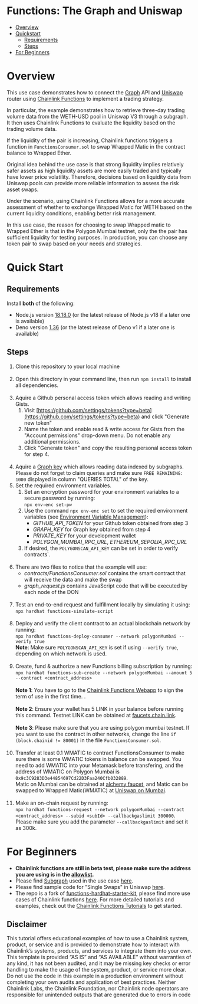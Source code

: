 # Functions: The Graph and Uniswap

- [Overview](#overview)
- [Quickstart](#quickstart)
  - [Requirements](#requirements)
  - [Steps](#steps)
- [For Beginners](#for-beginners)

# Overview

This use case demonstrates how to connect the [Graph](https://thegraph.com/) API and [Uniswap](https://uniswap.org/) router using [Chainlink Functions](https://docs.chain.link/chainlink-functions) to implement a trading strategy.

In particular, the example demonstrates how to retrieve three-day trading volume data from the WETH-USD pool in Uniswap V3 through a subgraph. It then uses Chainlink Functions to evaluate the liquidity based on the trading volume data.

If the liquidity of the pair is increasing, Chainlink functions triggers a function in `FunctionsConsumer.sol` to swap Wrapped Matic in the contract balance to Wrapped Ether.

Original idea behind the use case is that strong liquidity implies relatively safer assets as high liquidity assets are more easily traded and typically have lower price volatility. Therefore, decisions based on liquidity data from Uniswap pools can provide more reliable information to assess the risk asset swaps.

Under the scenario, using Chainlink Functions allows for a more accurate assessment of whether to exchange Wrapped Matic for WETH based on the current liquidity conditions, enabling better risk management.

In this use case, the reason for choosing to swap Wrapped matic to Wrapped Ether is that in the Polygon Mumbai testnet, only the the pair has sufficient liquidity for testing purposes. In production, you can choose any token pair to swap based on your needs and strategies.

# Quick Start

## Requirements

Install **both** of the following:

- Node.js version [18.18.0](https://nodejs.org/en/download/) (or the latest release of Node.js v18 if a later one is available)
- Deno version [1.36](https://deno.land/manual@v1.36.4/getting_started/installation) (or the latest release of Deno v1 if a later one is available)

## Steps

1. Clone this repository to your local machine<br><br>
2. Open this directory in your command line, then run `npm install` to install all dependencies.<br><br>
3. Aquire a Github personal access token which allows reading and writing Gists.
   1. Visit [https://github.com/settings/tokens?type=beta](https://github.com/settings/tokens?type=beta) and click "Generate new token"
   2. Name the token and enable read & write access for Gists from the "Account permissions" drop-down menu. Do not enable any additional permissions.
   3. Click "Generate token" and copy the resulting personal access token for step 4.<br><br>
4. Aquire a [Graph key](https://thegraph.com/studio/apikeys/) which allows reading data indexed by subgraphs. Please do not forget to claim queries and make sure `FREE REMAINING: 1000` displayed in column "QUERIES TOTAL" of the key.
5. Set the required environment variables.
   1. Set an encryption password for your environment variables to a secure password by running:<br>`npx env-enc set-pw`<br>
   2. Use the command `npx env-enc set` to set the required environment variables (see [Environment Variable Management](#environment-variable-management)):
      - _GITHUB_API_TOKEN_ for your Github token obtained from step 3
      - _GRAPH_KEY_ for Graph key obtained from step 4
      - _PRIVATE_KEY_ for your development wallet
      - _POLYGON_MUMBAI_RPC_URL_, _ETHEREUM_SEPOLIA_RPC_URL_
   3. If desired, the `POLYGONSCAN_API_KEY` can be set in order to verify contracts`.<br><br>
6. There are two files to notice that the example will use:
   - _contracts/FunctionsConsumer.sol_ contains the smart contract that will receive the data and make the swap
   - _graph_request.js_ contains JavaScript code that will be executed by each node of the DON<br><br>
7. Test an end-to-end request and fulfillment locally by simulating it using:<br>`npx hardhat functions-simulate-script`<br><br>
8. Deploy and verify the client contract to an actual blockchain network by running:<br>`npx hardhat functions-deploy-consumer --network polygonMumbai --verify true`<br>**Note**: Make sure `POLYGONSCAN_API_KEY` is set if using `--verify true`, depending on which network is used.<br><br>
9. Create, fund & authorize a new Functions billing subscription by running:<br> `npx hardhat functions-sub-create --network polygonMumbai --amount 5 --contract <contract_address>`<br><br>**Note 1**: You have to go to the [Chainlink Functions Webapp](https://functions.chain.link) to sign the term of use in the first time. </a>.<br><br>**Note 2**: Ensure your wallet has 5 LINK in your balance before running this command. Testnet LINK can be obtained at <a href="https://faucets.chain.link/">faucets.chain.link</a>.<br><br>**Note 3**: Please make sure that you are using polygon mumbai testnet. If you want to use the contract in other networks, change the line `if (block.chainid != 80001)` in the file `FunctionsConsumer.sol`.<br><br>
10. Transfer at least 0.1 WMATIC to contract FunctionsConsumer to make sure there is some WMATIC tokens in balance can be swapped. You need to add WMATIC into your Metamask before transfering, and the address of WMATIC on Polygon Mumbai is `0x9c3C9283D3e44854697Cd22D3Faa240Cfb032889`. <br> Matic on Mumbai can be obtained at [alchemy faucet](https://mumbaifaucet.com/), and Matic can be swapped to Wrapped Matic(WMATIC) at [Uniswap on Mumbai](https://app.uniswap.org/#/swap). <br><br>
11. Make an on-chain request by running:<br>`npx hardhat functions-request --network polygonMumbai --contract <contract_address> --subid <subId> --callbackgaslimit 300000`. Please make sure you add the parameter `--callbackgaslimit` and set it as 300k.

# For Beginners

- <b>Chainlink functions are still in beta test, please make sure the address you are using is in the [allowlist](https://chainlinkcommunity.typeform.com/requestaccess).</b>
- Please find [Subgraph](https://thegraph.com/explorer) used in the use case [here](https://thegraph.com/explorer/subgraphs/ELUcwgpm14LKPLrBRuVvPvNKHQ9HvwmtKgKSH6123cr7?view=Overview&chain=mainnet).
- Please find sample code for "Single Swaps" in Uniswap [here](https://docs.uniswap.org/contracts/v3/guides/swaps/single-swaps).
- The repo is a fork of [functions-hardhat-starter-kit](https://github.com/smartcontractkit/functions-hardhat-starter-kit), please find more use cases of Chainlink functions [here](https://docs.chain.link/chainlink-functions). For more detailed tutorials and examples, check out the [Chainlink Functions Tutorials](https://docs.chain.link/chainlink-functions/tutorials/) to get started.

## Disclaimer
This tutorial offers educational examples of how to use a Chainlink system, product, or service and is provided to demonstrate how to interact with Chainlink’s systems, products, and services to integrate them into your own. This template is provided “AS IS” and “AS AVAILABLE” without warranties of any kind, it has not been audited, and it may be missing key checks or error handling to make the usage of the system, product, or service more clear. Do not use the code in this example in a production environment without completing your own audits and application of best practices. Neither Chainlink Labs, the Chainlink Foundation, nor Chainlink node operators are responsible for unintended outputs that are generated due to errors in code
